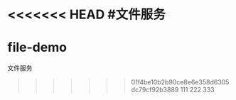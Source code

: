 <<<<<<< HEAD
#文件服务
=======
# file-demo
文件服务
>>>>>>> 01f4be10b2b90ce8e6e358d6305dc79cf92b3889
>111
>222
>333
